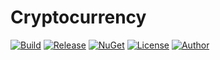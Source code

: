 # Cryptocurrency
[![Build](https://ci.appveyor.com/api/projects/status/0xlxmif0gainroy5?svg=true)](https://ci.appveyor.com/project/skthomasjr/cryptocurrency)
[![Release](https://img.shields.io/github/release/skthomasjr/Cryptocurrency.svg?maxAge=2592000)](https://github.com/skthomasjr/Cryptocurrency/releases)
[![NuGet](https://img.shields.io/nuget/v/Cryptocurrency.svg)](https://www.nuget.org/packages/Cryptocurrency)
[![License](https://img.shields.io/github/license/skthomasjr/Cryptocurrency.svg?maxAge=2592000)](LICENSE.md)
[![Author](https://img.shields.io/badge/author-Scott%20K.%20Thomas%2C%20Jr.-blue.svg?maxAge=2592000)](https://www.linkedin.com/in/skthomasjr)
